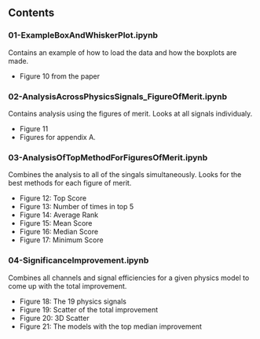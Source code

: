 ## Contents

### 01-ExampleBoxAndWhiskerPlot.ipynb
Contains an example of how to load the data and how the boxplots are made.
 * Figure 10 from the paper

### 02-AnalysisAcrossPhysicsSignals_FigureOfMerit.ipynb
Contains analysis using the figures of merit. Looks at all signals individualy.
 * Figure 11
 * Figures for appendix A.

### 03-AnalysisOfTopMethodForFiguresOfMerit.ipynb
Combines the analysis to all of the singals simultaneously. Looks for the best methods for each figure of merit.
 * Figure 12: Top Score
 * Figure 13: Number of times in top 5
 * Figure 14: Average Rank
 * Figure 15: Mean Score
 * Figure 16: Median Score
 * Figure 17: Minimum Score

### 04-SignificanceImprovement.ipynb
Combines all channels and signal efficiencies for a given physics model to come up with the total improvement.
 * Figure 18: The 19 physics signals
 * Figure 19: Scatter of the total improvement
 * Figure 20: 3D Scatter
 * Figure 21: The models with the top median improvement
